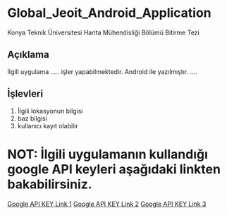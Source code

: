 # Global_Jeoit_Android_Application
Konya Teknik Üniversitesi Harita Mühendisliği Bölümü Bitirme Tezi 


## Açıklama

İlgili uygulama ..... işler yapabilmektedir. Android ile yazılmıştır. ....


## İşlevleri

1. İlgili lokasyonun bilgisi
2. baz bilgisi
3. kullanıcı kayıt olabilir


# NOT: İlgili uygulamanın kullandığı google API keyleri aşağıdaki linkten bakabilirsiniz.

[Google API KEY Link 1](https://www.google.com)
[Google API KEY Link 2](https://www.google.com)
[Google API KEY Link 3](https://www.google.com)
